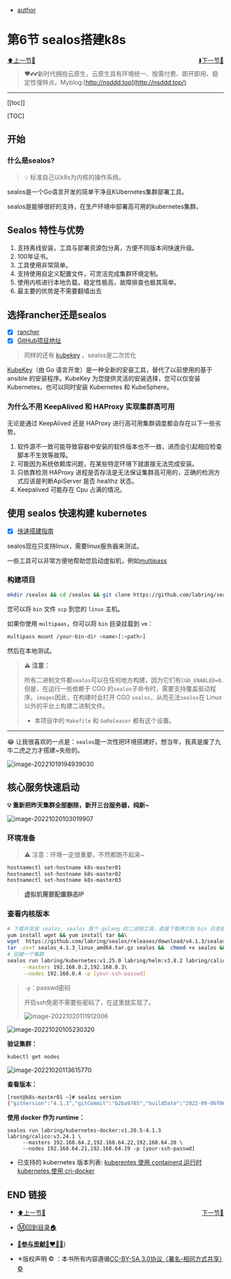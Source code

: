 + [author](http://nsddd.top)

# 第6节 sealos搭建k8s

<div><a href = '5.md' style='float:left'>⬆️上一节🔗  </a><a href = '7.md' style='float: right'>  ⬇️下一节🔗</a></div>
<br>

> ❤️💕💕新时代拥抱云原生，云原生具有环境统一、按需付费、即开即用、稳定性强特点。Myblog:[http://nsddd.top](http://nsddd.top/)

---
[[toc]]

[TOC]

## 开始

### 什么是sealos?

> 💡 标准自己以k8s为内核的操作系统。

sealos是一个Go语言开发的简单干净且KUbernetes集群部署工具。

sealos是能够很好的支持，在生产环境中部署高可用的kubernetes集群。



## Sealos 特性与优势

1. 支持离线安装，工具与部署资源包分离，方便不同版本间快速升级。
2. 100年证书。
3. 工具使用非常简单。
4. 支持使用自定义配置文件，可灵活完成集群环境定制。
5. 使用内核进行本地负载，稳定性极高，故障排查也极其简单。
6. 最主要的优势是不需要翻墙出去



## 选择rancher还是sealos

+ [x] [rancher](https://www.rancher.cn/)
+ [x] [GitHub项目地址](https://github.com/rancher/rancher)

> 同样的还有 [kubekey](https://kubesphere.com.cn/docs/v3.3/installing-on-linux/introduction/kubekey/) ，sealos是二次优化

[KubeKey](https://github.com/kubesphere/kubekey)（由 Go 语言开发）是一种全新的安装工具，替代了以前使用的基于 ansible 的安装程序。KubeKey 为您提供灵活的安装选择，您可以仅安装 Kubernetes，也可以同时安装 Kubernetes 和 KubeSphere。



### 为什么不用 KeepAlived 和 HAProxy 实现集群高可用

无论是通过 KeepAlived 还是 HAProxy 进行高可用集群调度都会存在以下一些劣势。

1. 软件源不一致可能导致容器中安装的软件版本也不一致，进而会引起相应检查脚本不生效等故障。
2. 可能因为系统依赖库问题，在某些特定环境下就直接无法完成安装。
3. 只依靠检测 HAProxy 进程是否存活是无法保证集群高可用的，正确的检测方式应该是判断ApiServer 是否 healthz 状态。
4. Keepalived 可能存在 Cpu 占满的情况。



## 使用 sealos 快速构建 kubernetes

+ [x] [快速搭建指南](https://github.com/labring/sealos#quickstart)

sealos现在只支持linux，需要linux服务器来测试。

一些工具可以非常方便地帮助您启动虚拟机，例如[multipass](https://multipass.run/)

### 构建项目

```bash
mkdir /sealos && cd /sealos && git clone https://github.com/labring/sealos && cd sealos && ls && make build  # 大概可能因为网络原因需要等一段时间~
```

您可以将 `bin` 文件 `scp` 到您的 `linux` 主机。

如果你使用 `multipaas`，你可以将 `bin` 目录挂载到 `vm`：

```bash
multipass mount /your-bin-dir <name>[:<path>]
```

然后在本地测试。

> **⚠️ 注意：**
>
> 所有二进制文件都`sealos`可以在任何地方构建，因为它们有`CGO_ENABLED=0`. 但是，在运行一些依赖于 CGO 的`sealos`子命令时，需要支持覆盖驱动程序。`images`因此，在构建时会打开 CGO `sealos`，从而无法`sealos`在 Linux 以外的平台上构建二进制文件。
>
> + 本项目中的 `Makefile` 和 `GoReleaser` 都有这个设置。

---

😂 让我很喜欢的一点是：`sealos`能一次性把环境搭建好，想当年，我真是废了九牛二虎之力才搭建~失败的。

![image-20221019194939030](http://sm.nsddd.top/smimage-20221019194939030.png)



## 核心服务快速启动

**💡 重新把昨天集群全部删除，新开三台服务器，纯新~**

![image-20221020103019907](https://sm.nsddd.top/smimage-20221020103019907.png)



### 环境准备

> ⚠️ 注意：环境一定很重要，不然都跑不起来~

```bash
hostnamectl set-hostname k8s-master01
hostnamectl set-hostname k8s-master02
hostnamectl set-hostname k8s-master03
```

> **虚拟机需要配置静态IP**



### 查看内核版本

```bash
# 下载并安装 sealos, sealos 是个 golang 的二进制工具，直接下载拷贝到 bin 目录即可, release 页面也可下载 
yum install wget && yum install tar &&\
wget  https://github.com/labring/sealos/releases/download/v4.1.3/sealos_4.1.3_linux_amd64.tar.gz  && \
tar -zxvf sealos_4.1.3_linux_amd64.tar.gz sealos &&  chmod +x sealos && mv sealos /usr/bin 
# 创建一个集群
sealos run labring/kubernetes:v1.25.0 labring/helm:v3.8.2 labring/calico:v3.24.1 \
     --masters 192.168.0.2,192.168.0.3\
     --nodes 192.168.0.4 -p [your-ssh-passwd]
```

> `-p`：passwd密码
>
> 开启ssh免密不需要些密码了，在这里就实现了。
>
> ![image-20221020111912006](https://sm.nsddd.top/smimage-20221020111912006.png)

![image-20221020105230320](https://sm.nsddd.top/smimage-20221020105230320.png)



**验证集群：**

```bash
kubectl get nodes
```

![image-20221020113615770](https://sm.nsddd.top/smimage-20221020113615770.png)



**查看版本：**

```bash
[root@k8s-master01 ~]# sealos version
{"gitVersion":"4.1.3","gitCommit":"b2ba9705","buildDate":"2022-09-06T06:04:14Z","goVersion":"go1.19","compiler":"gc","platform":"linux/amd64"}
```



**使用 docker 作为 runtime：**

```shell
sealos run labring/kubernetes-docker:v1.20.5-4.1.3 labring/calico:v3.24.1 \
     --masters 192.168.64.2,192.168.64.22,192.168.64.20 \
     --nodes 192.168.64.21,192.168.64.19 -p [your-ssh-passwd]
```



+ 已支持的 kubernetes 版本列表: [kuberentes 使用 containerd 运行时](https://hub.docker.com/r/labring/kubernetes/tags) [kubernetes 使用 cri-docker](https://hub.docker.com/r/labring/kubernetes-docker/tags)



## END 链接

<ul><li><div><a href = '5.md' style='float:left'>⬆️上一节🔗  </a><a href = '7.md' style='float: right'>  ️下一节🔗</a></div></li></ul>

+ [Ⓜ️回到目录🏠](../README.md)

+ [**🫵参与贡献💞❤️‍🔥💖**](https://nsddd.top/archives/contributors))

+ ✴️版权声明 &copy; ：本书所有内容遵循[CC-BY-SA 3.0协议（署名-相同方式共享）&copy;](http://zh.wikipedia.org/wiki/Wikipedia:CC-by-sa-3.0协议文本) 


